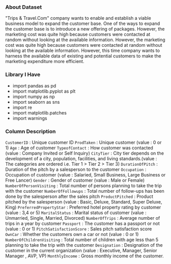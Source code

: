 ### About Dataset

"Trips & Travel.Com" company wants to enable and establish a viable business model to expand the customer base. One of the ways to expand the customer base is to introduce a new offering of packages. However, the marketing cost was quite high because customers were contacted at random without looking at the available information. However, the marketing cost was quite high because customers were contacted at random without looking at the available information. However, this time company wants to harness the available data of existing and potential customers to make the marketing expenditure more efficient.

### **Library I Have**

- import pandas as pd
- import matplotlib.pyplot as plt
- import numpy as np
- import seaborn as sns
- import re
- import matplotlib.patches
- import warnings

### **Column Description**

`CustomerID` : Unique customer ID
`ProdTaken` : Unique customer (value : 0 or 1)
`Age` : Age of customer
`TypeofContact` : How customer was contacted (value : Company Invited or Self Inquiry)
`CityTier` : City tier depends on the development of a city, population, facilities, and living standards.(value : The categories are ordered i.e. Tier 1 > Tier 2 > Tier 3)
`DurationOfPitch` : Duration of the pitch by a salesperson to the customer
`Occupation` : Occupation of customer (value : Salaried, Small Business, Large Business or Free Lancer)
`Gender` : Gender of customer (value : Male or Female)
`NumberOfPersonVisiting` : Total number of persons planning to take the trip with the customer
`NumberOfFollowups` : Total number of follow-ups has been done by the salesperson after the sales pitch
`ProductPitched` : Product pitched by the salesperson (value : Basic, Deluxe, Standard, Super Deluxe, King)
`PreferredPropertyStar` : Preferred hotel property rating by customer (value : 3,4 or 5)
`MaritalStatus` : Marital status of customer (value : Unmarried, Single, Married, Divorced)
`NumberOfTrips` : Average number of trips in a year by customer
`Passport` : The customer has a passport or not (value : 0 or 1)
`PitchSatisfactionScore` : Sales pitch satisfaction score
`OwnCar` : Whether the customers own a car or not (value : 0 or 1)
`NumberOfChildrenVisiting` : Total number of children with age less than 5 planning to take the trip with the customer
`Designation` : Designation of the customer in the current organization (value : Executive, Manager, Senior Manager , AVP, VP)
`MonthlyIncome` : Gross monthly income of the customer.

